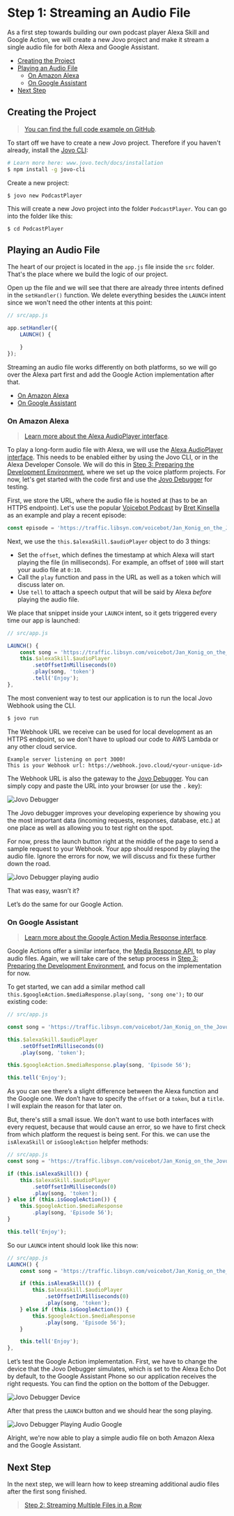# Step 1: Streaming an Audio File

As a first step towards building our own podcast player Alexa Skill and Google Action, we will create a new Jovo project and make it stream a single audio file for both Alexa and Google Assistant.

* [Creating the Project](#creating-the-project)
* [Playing an Audio File](#playing-an-audio-file)
   * [On Amazon Alexa](#on-amazon-alexa)
   * [On Google Assistant](#on-google-assistant)
* [Next Step](#next-step)

## Creating the Project

> [You can find the full code example on GitHub](https://github.com/jovotech/jovo-sample-podcast-player).

To start off we have to create a new Jovo project. Therefore if you haven't already, install the [Jovo CLI](https://www.jovo.tech/docs/cli):

```sh
# Learn more here: www.jovo.tech/docs/installation
$ npm install -g jovo-cli
```

Create a new project:

```text
$ jovo new PodcastPlayer
```

This will create a new Jovo project into the folder `PodcastPlayer`. You can go into the folder like this:

```text 
$ cd PodcastPlayer
```

## Playing an Audio File

The heart of our project is located in the `app.js` file inside the `src` folder. That's the place where we build the logic of our project.

Open up the file and we will see that there are already three intents defined in the `setHandler()` function. We delete everything besides the `LAUNCH` intent since we won't need the other intents at this point:

```javascript
// src/app.js

app.setHandler({
    LAUNCH() {

    }
});
```

Streaming an audio file works differently on both platforms, so we will go over the Alexa part first and add the Google Action implementation after that.

* [On Amazon Alexa](#on-amazon-alexa)
* [On Google Assistant](#on-google-assistant)

### On Amazon Alexa

> [Learn more about the Alexa AudioPlayer interface](https://www.jovo.tech/docs/amazon-alexa/audioplayer).

To play a long-form audio file with Alexa, we will use the [Alexa AudioPlayer interface](https://www.jovo.tech/docs/amazon-alexa/audioplayer). This needs to be enabled either by using the Jovo CLI, or in the Alexa Developer Console. We will do this in [Step 3: Preparing the Development Environment](./step-3-development-environment.md), where we set up the voice platform projects. For now, let's get started with the code first and use the [Jovo Debugger](https://www.jovo.tech/docs/debugger) for testing.

First, we store the URL, where the audio file is hosted at (has to be an HTTPS endpoint). Let's use the popular [Voicebot Podcast](https://voicebot.ai/voicebot-podcasts/) by [Bret Kinsella](https://twitter.com/bretkinsella) as an example and play a recent episode: 

```js
const episode = 'https://traffic.libsyn.com/voicebot/Jan_Konig_on_the_Jovo_Open_Source_Framework_for_Voice_App_Development_-_Voicebot_Podcast_Ep_56.mp3';
```

Next, we use the `this.$alexaSkill.$audioPlayer` object to do 3 things:
* Set the `offset`, which defines the timestamp at which Alexa will start playing the file (in milliseconds). For example, an offset of `1000` will start your audio file at `0:10`.
* Call the `play` function and pass in the URL as well as a token which will discuss later on.
* Use `tell` to attach a speech output that will be said by Alexa *before* playing the audio file.

We place that snippet inside your `LAUNCH` intent, so it gets triggered every time our app is launched:

```javascript
// src/app.js

LAUNCH() {
    const song = 'https://traffic.libsyn.com/voicebot/Jan_Konig_on_the_Jovo_Open_Source_Framework_for_Voice_App_Development_-_Voicebot_Podcast_Ep_56.mp3';
    this.$alexaSkill.$audioPlayer
        .setOffsetInMilliseconds(0)
        .play(song, 'token')
        .tell('Enjoy');
},
```

The most convenient way to test our application is to run the local Jovo Webhook using the CLI.

```sh
$ jovo run
```

The Webhook URL we receive can be used for local development as an HTTPS endpoint, so we don't have to upload our code to AWS Lambda or any other cloud service.

```text
Example server listening on port 3000!
This is your Webhook url: https://webhook.jovo.cloud/<your-unique-id>
```

The Webhook URL is also the gateway to the [Jovo Debugger](https://www.jovo.tech/docs/debugger). You can simply copy and paste the URL into your browser (or use the `.` key):

![Jovo Debugger](./img/jovo-debugger.png)

The Jovo debugger improves your developing experience by showing you the most important data (incoming requests, responses, database, etc.) at one place as well as allowing you to test right on the spot.  

For now, press the launch button right at the middle of the page to send a sample request to your Webhook. Your app should respond by playing the audio file. Ignore the errors for now, we will discuss and fix these further down the road.

![Jovo Debugger playing audio](img/jovo-debugger-playing-audio.png)

That was easy, wasn’t it?

Let’s do the same for our Google Action.

### On Google Assistant

> [Learn more about the Google Action Media Response interface](https://www.jovo.tech/docs/google-assistant/media-response).

Google Actions offer a similar interface, the [Media Response API](https://www.jovo.tech/docs/google-assistant/media-response), to play audio files. Again, we will take care of the setup process in [Step 3: Preparing the Development Environment](./step-3-development-environment.md), and focus on the implementation for now.

To get started, we can add a similar method call `this.$googleAction.$mediaResponse.play(song, 'song one');` to our existing code:

```javascript
// src/app.js

const song = 'https://traffic.libsyn.com/voicebot/Jan_Konig_on_the_Jovo_Open_Source_Framework_for_Voice_App_Development_-_Voicebot_Podcast_Ep_56.mp3';

this.$alexaSkill.$audioPlayer
    .setOffsetInMilliseconds(0)
    .play(song, 'token');

this.$googleAction.$mediaResponse.play(song, 'Episode 56');

this.tell('Enjoy');
```

As you can see there’s a slight difference between the Alexa function and the Google one. We don’t have to specify the `offset` or a `token`, but a `title`. I will explain the reason for that later on.

But, there's still a small issue. We don't want to use both interfaces with every request, because that would cause an error, so we have to first check from which platform the request is being sent. For this. we can use the `isAlexaSkill` or `isGoogleAction` helpfer methods:

```javascript
// src/app.js
const song = 'https://traffic.libsyn.com/voicebot/Jan_Konig_on_the_Jovo_Open_Source_Framework_for_Voice_App_Development_-_Voicebot_Podcast_Ep_56.mp3';

if (this.isAlexaSkill()) {
    this.$alexaSkill.$audioPlayer
        .setOffsetInMilliseconds(0)
        .play(song, 'token');
} else if (this.isGoogleAction()) {
    this.$googleAction.$mediaResponse
        .play(song, 'Episode 56');
}

this.tell('Enjoy');
```

So our `LAUNCH` intent should look like this now:

```javascript
// src/app.js
LAUNCH() {
    const song = 'https://traffic.libsyn.com/voicebot/Jan_Konig_on_the_Jovo_Open_Source_Framework_for_Voice_App_Development_-_Voicebot_Podcast_Ep_56.mp3';

    if (this.isAlexaSkill()) {
        this.$alexaSkill.$audioPlayer
            .setOffsetInMilliseconds(0)
            .play(song, 'token');
    } else if (this.isGoogleAction()) {
        this.$googleAction.$mediaResponse
            .play(song, 'Episode 56');
    }

    this.tell('Enjoy');
},
```

Let’s test the Google Action implementation. First, we have to change the device that the Jovo Debugger simulates, which is set to the Alexa Echo Dot by default, to the Google Assistant Phone so our application receives the right requests. You can find the option on the bottom of the Debugger.

![Jovo Debugger Device](./img/jovo-debugger-device.png)

After that press the `LAUNCH` button and we should hear the song playing.

![Jovo Debugger Playing Audio Google](img/jovo-debugger-playing-audio-google.png)

Alright, we're now able to play a simple audio file on both Amazon Alexa and the Google Assistant. 

## Next Step

In the next step, we will learn how to keep streaming additional audio files after the first song finished.

> [Step 2: Streaming Multiple Files in a Row](./step-2-stream-multiple-files.md)

<!--[metadata]: { "description": "Learn how to stream an audio file on both Amazon Alexa and Google Assistant with the Jovo Framework.", "author": "kaan-kilic", "og-image": "https://www.jovo.tech/img/courses/project-3-podcast-player/podcast-player-course.jpg" }-->

